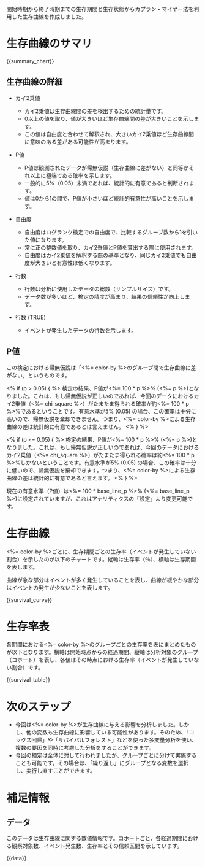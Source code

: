 開始時期から終了時期までの生存期間と生存状態からカプラン・マイヤー法を利用した生存曲線を作成しました。

# 生存曲線のサマリ

{{summary_chart}}

## 生存曲線の詳細

* カイ2乗値
  * カイ2乗値は生存曲線間の差を検出するための統計量です。
  * 0以上の値を取り、値が大きいほど生存曲線間の差が大きいことを示します。
  * この値は自由度と合わせて解釈され、大きいカイ2乗値ほど生存曲線間に意味のある差がある可能性が高まります。

* P値
  * P値は観測されたデータが帰無仮説（生存曲線に差がない）と同等かそれ以上に極端である確率を示します。
  * 一般的に5%（0.05）未満であれば、統計的に有意であると判断されます。
  * 値は0から1の間で、P値が小さいほど統計的有意性が高いことを示します。

* 自由度
  * 自由度はログランク検定での自由度で、比較するグループ数から1を引いた値になります。
  * 常に正の整数値を取り、カイ2乗値とP値を算出する際に使用されます。
  * 自由度はカイ2乗値を解釈する際の基準となり、同じカイ2乗値でも自由度が大きいと有意性は低くなります。

* 行数
  * 行数は分析に使用したデータの総数（サンプルサイズ）です。
  * データ数が多いほど、検定の精度が高まり、結果の信頼性が向上します。

* 行数 (TRUE)
  * イベントが発生したデータの行数を示します。

## P値

この検定における帰無仮説は「<%= color-by %>のグループ間で生存曲線に差がない」というものです。

<% if (p > 0.05) { %>
  検定の結果、P値が<%= 100 * p %>% (<%= p %>)となりました。これは、もし帰無仮説が正しいのであれば、今回のデータにおけるカイ2乗値（<%= chi_square %>）がたまたま得られる確率が約<%= 100 * p %>%であるということです。有意水準が5% (0.05) の場合、この確率は十分に高いので、帰無仮説を棄却できません。つまり、<%= color-by %>による生存曲線の差は統計的に有意であるとは言えません。
<% } %>

<% if (p <= 0.05) { %>
  検定の結果、P値が<%= 100 * p %>% (<%= p %>)となりました。これは、もし帰無仮説が正しいのであれば、今回のデータにおけるカイ2乗値（<%= chi_square %>）がたまたま得られる確率は約<%= 100 * p %>%しかないということです。有意水準が5% (0.05) の場合、この確率は十分に低いので、帰無仮説を棄却できます。つまり、<%= color-by %>による生存曲線の差は統計的に有意であると言えます。
<% } %>

現在の有意水準（P値）は<%= 100 * base_line_p %>% (<%= base_line_p %>)に設定されていますが、これはアナリティクスの「設定」より変更可能です。

# 生存曲線

<%= color-by %>ごとに、生存期間ごとの生存率（イベントが発生していない割合）を示したのが以下のチャートです。縦軸は生存率（％）、横軸は生存期間を表します。

曲線が急な部分はイベントが多く発生していることを表し、曲線が緩やかな部分はイベントの発生が少ないことを表します。

{{survival_curve}}

# 生存率表

各期間における<%= color-by %>のグループごとの生存率を表にまとめたものが以下となります。横軸は開始時点からの経過期間、縦軸は分析対象のグループ（コホート）を表し、各値はその時点における生存率（イベントが発生していない割合）です。

{{survival_table}}

# 次のステップ

* 今回は<%= color-by %>が生存曲線に与える影響を分析しました。しかし、他の変数も生存曲線に影響している可能性があります。そのため、「コックス回帰」や「サバイバルフォレスト」などを使った多変量分析を使い、複数の要因を同時に考慮した分析をすることができます。
* 今回の検定は全体に対して行われましたが、グループごとに分けて実施することも可能です。その場合は、「繰り返し」にグループとなる変数を選択し、実行し直すことができます。

# 補足情報

## データ

このデータは生存曲線に関する数値情報です。コホートごと、各経過期間における観察対象数、イベント発生数、生存率とその信頼区間を示しています。

{{data}}